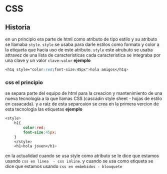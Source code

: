 # CSS
## Historia
en un principio era parte de html como atributo de tipo estilo y 
su atributo se llamaba `style`.
`style` se usaba para darle estilos como formato y color 
a la etiqueta que hacia uso de este atributo.
`style` este atrubuto se usaba attravez de una lista de caracteristicas
cada caracteristica se integraba por una clave y un valor `clave:valor`
**ejemplo**
```css
<h1q style="color:red;font-size:45px">hola amigos</h1q>
```
### css el principio
se separa parte del equipo de html para la creacion y
mantenimiento de una nueva tecnologia a la que llamas 
CSS (cascadin style sheet - hojas de estilo en casacada).
y a raiz de esta separcaion se crea en la primera
vercion de esta tecnologia las etiquetas <style></style>
**ejemplo**
```css
<style>
    h1{
        color:red;
        font-size:45px;
    }
    </style>
    <h1>hola joven</h1>
 ```   
en la actualidad cuando se usa style como atributo
se le dice que estamos usando `css en linea  - css inline`.
y cuando se usa <style></style> como etiqueta se dice 
que estamos usando `css en embebidos - blouquete`